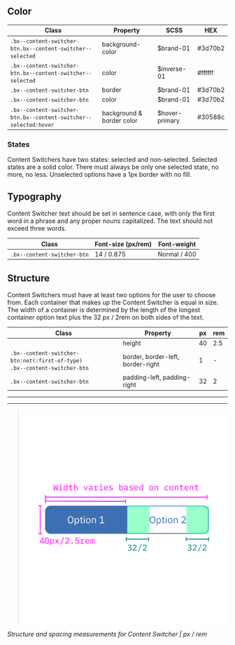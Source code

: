 ## Color

| Class                                                          | Property                  | SCSS           | HEX      |
|----------------------------------------------------------------|---------------------------|----------------|----------|
|`.bx--content-switcher-btn.bx--content-switcher--selected`      | background-color          | $brand-01      | #3d70b2  |
|`.bx--content-switcher-btn.bx--content-switcher--selected`      | color                     | $inverse-01    | #ffffff  |
|`.bx--content-switcher-btn`                                     | border                    | $brand-01      | #3d70b2  |
|`.bx--content-switcher-btn`                                     | color                     | $brand-01      | #3d70b2  |
|`.bx--content-switcher-btn.bx--content-switcher--selected:hover`| background & border color | $hover-primary | #30588c  |


### States

Content Switchers have two states: selected and non-selected. Selected states are a solid color. There must always be only one selected state, no more, no less. Unselected options have a 1px border with no fill.


## Typography

Content Switcher text should be set in sentence case, with only the first word in a phrase and any proper nouns capitalized. The text should not exceed three words.

| Class                        | Font-size (px/rem)| Font-weight  |
|------------------------------|-------------------|--------------|
| `.bx--content-switcher-btn`  | 14 / 0.875        | Normal / 400 |

## Structure

Content Switchers must have at least two options for the user to choose from. Each container that makes up the Content Switcher is equal in size. The width of a container is determined by the length of the longest container option text plus the 32 px / 2rem on both sides of the text.

|Class                                                                              | Property                          | px | rem |
|-----------------------------------------------------------------------------------|-----------------------------------|----|-----|
|                                                                                   |height                             | 40 | 2.5 |
|`.bx--content-switcher-btn:not(:first-of-type)` </br> `.bx--content-switcher-btn`  |border, border-left, border-right  | 1  | -   |
|`.bx--content-switcher-btn`                                                        |padding-left, padding-right        | 32 | 2   |

---
***
> 
![Content switcher structure and spacing measurements](images/content-switcher-style-1.png)

_Structure and spacing measurements for Content Switcher | px / rem_
